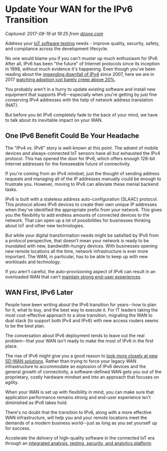 # Update Your WAN for the IPv6 Transition

_Captured: 2017-08-19 at 19:25 from [dzone.com](https://dzone.com/articles/update-your-wan-for-the-ipv6-transition?edition=317403&utm_source=Daily%20Digest&utm_medium=email&utm_campaign=Daily%20Digest%202017-08-19)_

Address your [IoT software testing](https://dzone.com/go?i=227243&u=https%3A%2F%2Fwww.parasoft.com%2Fiot) needs - improve quality, security, safety, and compliance across the development lifecycle.

No one would blame you if you can't muster up much enthusiasm for IPv6. After all, IPv6 has been "the future" of Internet protocols since its inception in 1998, without much evidence it's happening. Even though you've been reading about the [impending downfall of IPv4](https://www.appneta.com/blog/throwback-thursday-remember-ipv6-panic/) since 2007, here we are in 2017 [watching adoption just barely creep above 20%](https://www.google.com/intl/en/ipv6/statistics.html#tab=ipv6-adoption&tab=ipv6-adoption).

You probably aren't in a hurry to update existing software and install new equipment that supports IPv6--especially when you're getting by just fine conserving IPv4 addresses with the help of network address translation (NAT).

But before you let IPv6 completely fade to the back of your mind, we have to talk about its inevitable impact on your WAN.

## **One IPv6 Benefit Could Be Your Headache**

The "IPv4 vs. IPv6" story is well-known at this point. The advent of mobile devices and always-connected IoT sensors have all but exhausted the IPv4 protocol. This has opened the door for IPv6, which offers enough 128-bit Internet addresses for the foreseeable future of connectivity.

If you're coming from an IPv4 mindset, just the thought of sending address requests and managing all of the IP addresses manually could be enough to frustrate you. However, moving to IPv6 can alleviate these menial backend tasks.

IPv6 is built with a stateless address auto-configuration (SLAAC) protocol. This protocol allows IPv6 devices to create their own unique IP addresses when they've identified the appropriate prefix from your network. This gives you the flexibility to add endless amounts of connected devices to the network. That can open up a lot of possibilities for businesses thinking about IoT and other new technologies.

But while your digital transformation needs might be satisfied by IPv6 from a protocol perspective, that doesn't mean your network is ready to be inundated with new, bandwidth-hungry devices. With businesses opening new remote locations all the time, network infrastructure is ever more important. The WAN, in particular, has to be able to keep up with new workloads and technology.

If you aren't careful, the auto-provisioning aspect of IPv6 can result in an overloaded WAN that can't [maintain strong end-user experiences](https://www.appneta.com/blog/why-end-user-experience-matters/).

## **WAN First, IPv6 Later**

People have been writing about the IPv6 transition for years--how to plan for it, what to buy, and the best way to execute it. For IT leaders taking the most cost-effective approach to a slow transition, migrating the WAN to dual stack (to support both IPv4 and IPv6) with new access routers seems to be the best plan.

The conversation about IPv6 deployment tends to leave out the real problem--that your WAN isn't ready to make the most of IPv6 in the first place.

The rise of IPv6 might give you a good reason to [look more closely at new SD-WAN solutions](https://www.appneta.com/blog/charts-new-remote-office-course-sd-wan/). Rather than trying to force your legacy WAN infrastructure to accommodate an explosion of IPv6 devices and the general growth of connectivity, a software-defined WAN gets you out of the proprietary, costly hardware mindset and into an approach that focuses on agility.

When your WAN is set up with flexibility in mind, you can make sure that application performance remains strong and end-user experience isn't diminished as IPv6 takes hold.

There's no doubt that the transition to IPv6, along with a more effective WAN infrastructure, will help you and your remote locations meet the demands of a modern business world--just as long as you set yourself up for success.

Accelerate the delivery of high-quality software in the connected IoT era through an [integrated analysis, testing, security, and analytics platform](https://dzone.com/go?i=234225&u=https%3A%2F%2Fwww.parasoft.com%2Fiot).
